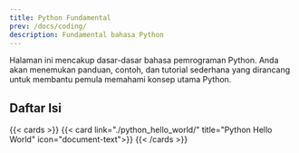 ```yaml
---
title: Python Fundamental
prev: /docs/coding/
description: Fundamental bahasa Python
---
```


Halaman ini mencakup dasar-dasar bahasa pemrograman Python. Anda akan menemukan panduan, contoh, dan tutorial sederhana yang dirancang untuk membantu pemula memahami konsep utama Python.

## Daftar Isi

{{< cards >}}
{{< card link="./python_hello_world/" title="Python Hello World" icon="document-text">}}
{{< /cards >}}
